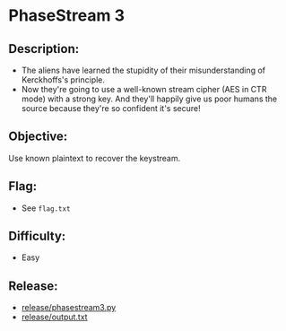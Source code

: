 # PhaseStream 3

## Description:

* The aliens have learned the stupidity of their misunderstanding of Kerckhoffs's principle.
* Now they're going to use a well-known stream cipher (AES in CTR mode) with a strong key. And they'll happily give us poor humans the source because they're so confident it's secure!

## Objective:

Use known plaintext to recover the keystream.

## Flag:

* See `flag.txt`

## Difficulty:

* Easy

## Release:

* [release/phasestream3.py](release/phasestream3.py)
* [release/output.txt](release/output.txt)


